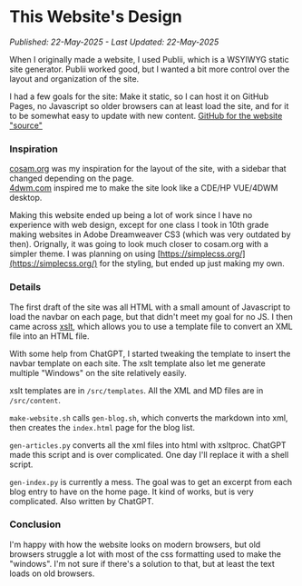 # This Website's Design
*Published: 22-May-2025 - Last Updated: 22-May-2025*

When I originally made a website, I used Publii, which is a WSYIWYG static site generator. Publii worked good, but I wanted a bit more control over the layout and organization of the site.

I had a few goals for the site: Make it static, so I can host it on GitHub Pages, no Javascript so older browsers can at least load the site, and for it to be somewhat easy to update with new content.
<a href="https://github.com/nsafran1217/cde-website">GitHub for the website "source"</a>

### Inspiration
[cosam.org](http://www.cosam.org/) was my inspiration for the layout of the site, with a sidebar that changed depending on the page.  
[4dwm.com](https://www.4dwm.com/) inspired me to make the site look like a CDE/HP VUE/4DWM desktop. 

Making this website ended up being a lot of work since I have no experience with web design, except for one class I took in 10th grade making websites in Adobe Dreamweaver CS3 (which was very outdated by then).
Orignally, it was going to look much closer to cosam.org with a simpler theme. I was planning on using [https://simplecss.org/](https://simplecss.org/) for the styling, but ended up just making my own.  

### Details
The first draft of the site was all HTML with a small amount of Javascript to load the navbar on each page, but that didn't meet my goal for no JS. I then came across [xslt](https://www.w3schools.com/xml/xsl_intro.asp), which allows you to use a template file to convert an XML file into an HTML file.

With some help from ChatGPT, I started tweaking the template to insert the navbar template on each site. The xslt template also let me generate multiple "Windows" on the site relatively easily. 

xslt templates are in `/src/templates`. All the XML and MD files are in `/src/content`. 

`make-website.sh` calls `gen-blog.sh`, which converts the markdown into xml, then creates the `index.html` page for the blog list. 

`gen-articles.py` converts all the xml files into html with xsltproc. ChatGPT made this script and is over complicated. One day I'll replace it with a shell script.

`gen-index.py` is currently a mess. The goal was to get an excerpt from each blog entry to have on the home page. It kind of works, but is very complicated. Also written by ChatGPT.

### Conclusion
I'm happy with how the website looks on modern browsers, but old browsers struggle a lot with most of the css formatting used to make the "windows". I'm not sure if there's a solution to that, but at least the text loads on old browsers.
